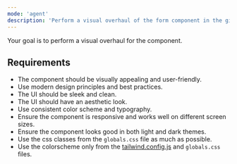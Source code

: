 ```yaml
---
mode: 'agent'
description: 'Perform a visual overhaul of the form component in the given React codebase.'
---
```


Your goal is to perform a visual overhaul for the component.

## Requirements

- The component should be visually appealing and user-friendly.
- Use modern design principles and best practices.
- The UI should be sleek and clean.
- The UI should have an aesthetic look.
- Use consistent color scheme and typography.
- Ensure the component is responsive and works well on different screen sizes.
- Ensure the component looks good in both light and dark themes.
- Use the css classes from the `globals.css` file as much as possible.
- Use the colorscheme only from the [tailwind.config.js](../../tailwind.config.ts) and `globals.css` files.
